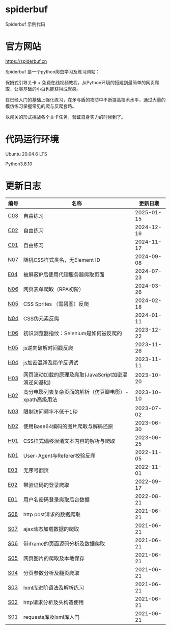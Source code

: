 # spiderbuf
Spiderbuf 示例代码

# 官方网站
https://spiderbuf.cn

Spiderbuf 是一个python爬虫学习及练习网站：

保姆式引导关卡 + 免费在线视频教程，从Python环境的搭建到最简单的网页爬取，让零基础的小白也能获得成就感。

在已经入门的基础上强化练习，在矛与盾的攻防中不断提高技术水平，通过大量的模仿练习掌握常见的爬与反爬套路。

以闯关的形式挑战各个关卡任务，验证自身实力的时候到了。

# 代码运行环境
Ubuntu 20.04.6 LTS

Python3.8.10

# 更新日志
| 编号 | 名称 | 更新日期 |
| ---- | ---- | ---- |
| <a href="https://spiderbuf.cn/playground/c03" target="_blank" title="自由练习">C03</a> | 自由练习 | 2025-01-15 |
| <a href="https://spiderbuf.cn/playground/c03" target="_blank" title="自由练习">C02</a> | 自由练习 | 2024-12-16 |
| <a href="https://spiderbuf.cn/playground/c03" target="_blank" title="自由练习">C01</a> | 自由练习 | 2024-11-17 |
| <a href="https://spiderbuf.cn/playground/c03" target="_blank" title="随机CSS样式类名，无Element ID">N07</a> | 随机CSS样式类名，无Element ID | 2024-09-08 |
| <a href="https://spiderbuf.cn/playground/c03" target="_blank" title="被屏蔽IP后使用代理服务器爬取页面">E04</a> | 被屏蔽IP后使用代理服务器爬取页面 | 2024-07-23 |
| <a href="https://spiderbuf.cn/playground/c03" target="_blank" title="网页表单爬取（RPA初阶）">N06</a> | 网页表单爬取（RPA初阶） | 2024-03-26 |
| <a href="https://spiderbuf.cn/playground/c03" target="_blank" title="CSS Sprites （雪碧图）反爬">N05</a> | CSS Sprites （雪碧图）反爬 | 2024-02-18 |
| <a href="https://spiderbuf.cn/playground/c03" target="_blank" title="CSS伪元素反爬">N04</a> | CSS伪元素反爬 | 2024-01-11 |
| <a href="https://spiderbuf.cn/playground/c03" target="_blank" title="初识浏览器指纹：Selenium是如何被反爬的">H06</a> | 初识浏览器指纹：Selenium是如何被反爬的 | 2023-12-22 |
| <a href="https://spiderbuf.cn/playground/c03" target="_blank" title="js逆向破解时间戳反爬">H05</a> | js逆向破解时间戳反爬 | 2023-11-26 |
| <a href="https://spiderbuf.cn/playground/c03" target="_blank" title="js加密混淆及简单反调试">H04</a> | js加密混淆及简单反调试 | 2023-11-11 |
| <a href="https://spiderbuf.cn/playground/c03" target="_blank" title="网页滚动加载的原理及爬取(JavaScript加密混淆逆向基础)">H03</a> | 网页滚动加载的原理及爬取(JavaScript加密混淆逆向基础) | 2023-10-20 |
| <a href="https://spiderbuf.cn/playground/c03" target="_blank" title="高分电影列表复杂页面的解析（仿豆瓣电影）- xpath高级用法">H02</a> | 高分电影列表复杂页面的解析（仿豆瓣电影）- xpath高级用法 | 2023-10-10 |
| <a href="https://spiderbuf.cn/playground/c03" target="_blank" title="限制访问频率不低于1秒">N03</a> | 限制访问频率不低于1秒 | 2023-07-02 |
| <a href="https://spiderbuf.cn/playground/c03" target="_blank" title="使用Base64编码的图片爬取与解码还原">N02</a> | 使用Base64编码的图片爬取与解码还原 | 2023-06-30 |
| <a href="https://spiderbuf.cn/playground/c03" target="_blank" title="CSS样式偏移混淆文本内容的解析与爬取">H01</a> | CSS样式偏移混淆文本内容的解析与爬取 | 2023-06-25 |
| <a href="https://spiderbuf.cn/playground/c03" target="_blank" title="User-Agent与Referer校验反爬">N01</a> | User-Agent与Referer校验反爬 | 2022-11-05 |
| <a href="https://spiderbuf.cn/playground/c03" target="_blank" title="无序号翻页 ">E03</a> | 无序号翻页 | 2022-11-01 |
| <a href="https://spiderbuf.cn/playground/c03" target="_blank" title="带验证码的登录爬取">E02</a> | 带验证码的登录爬取 | 2022-09-17 |
| <a href="https://spiderbuf.cn/playground/c03" target="_blank" title="用户名密码登录爬取后台数据">E01</a> | 用户名密码登录爬取后台数据 | 2022-08-21 |
| <a href="https://spiderbuf.cn/playground/c03" target="_blank" title="http post请求的数据爬取">S08</a> | http post请求的数据爬取 | 2021-06-21 |
| <a href="https://spiderbuf.cn/playground/c03" target="_blank" title="ajax动态加载数据的爬取">S07</a> | ajax动态加载数据的爬取 | 2021-06-21 |
| <a href="https://spiderbuf.cn/playground/c03" target="_blank" title="带iframe的页面源码分析及数据爬取">S06</a> | 带iframe的页面源码分析及数据爬取 | 2021-06-21 |
| <a href="https://spiderbuf.cn/playground/c03" target="_blank" title="网页图片的爬取及本地保存">S05</a> | 网页图片的爬取及本地保存 | 2021-06-21 |
| <a href="https://spiderbuf.cn/playground/c03" target="_blank" title="分页参数分析及翻页爬取">S04</a> | 分页参数分析及翻页爬取 | 2021-06-21 |
| <a href="https://spiderbuf.cn/playground/c03" target="_blank" title="lxml库进阶语法及解析练习">S03</a> | lxml库进阶语法及解析练习 | 2021-06-21 |
| <a href="https://spiderbuf.cn/playground/c03" target="_blank" title="http请求分析及头构造使用">S02</a> | http请求分析及头构造使用 | 2021-06-21 |
| <a href="https://spiderbuf.cn/playground/c03" target="_blank" title="requests库及lxml库入门">S01</a> | requests库及lxml库入门 | 2021-06-21 |
